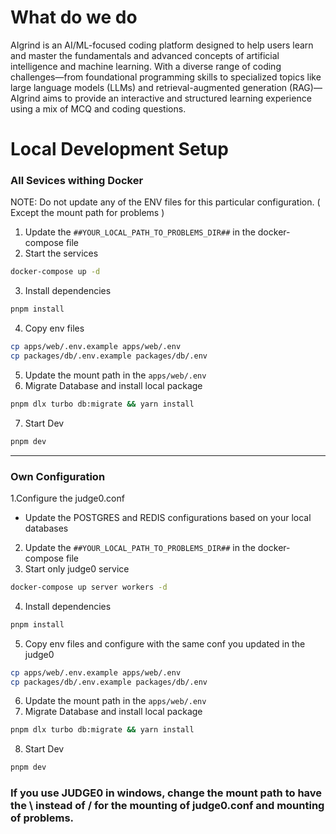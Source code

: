 # What do we do
AIgrind is an AI/ML-focused coding platform designed to help users learn and master the fundamentals and advanced concepts of artificial intelligence and machine learning. With a diverse range of coding challenges—from foundational programming skills to specialized topics like large language models (LLMs) and retrieval-augmented generation (RAG)—AIgrind aims to provide an interactive and structured learning experience using a mix of MCQ and coding questions.

# Local Development Setup
### All Sevices withing Docker
NOTE: Do not update any of the ENV files for this particular configuration. ( Except the mount path for problems )
1. Update the ``##YOUR_LOCAL_PATH_TO_PROBLEMS_DIR##`` in the docker-compose file
2. Start the services
```bash
docker-compose up -d
```
3. Install dependencies
```bash
pnpm install
```
4. Copy env files
```bash
cp apps/web/.env.example apps/web/.env
cp packages/db/.env.example packages/db/.env
```
5. Update the mount path in the ``apps/web/.env``
6. Migrate Database and install local package
```bash
pnpm dlx turbo db:migrate && yarn install
```
7. Start Dev
```bash
pnpm dev
```
---
### Own Configuration

1.Configure the judge0.conf
  - Update the POSTGRES and REDIS configurations based on your local databases
2. Update the ``##YOUR_LOCAL_PATH_TO_PROBLEMS_DIR##`` in the docker-compose file
3. Start only judge0 service
```bash
docker-compose up server workers -d
```
4. Install dependencies
```bash
pnpm install
```
5. Copy env files and configure with the same conf you updated in the judge0
```bash
cp apps/web/.env.example apps/web/.env
cp packages/db/.env.example packages/db/.env
```
6. Update the mount path in the ``apps/web/.env``
7. Migrate Database and install local package
```bash
pnpm dlx turbo db:migrate && yarn install
```
8. Start Dev
```bash
pnpm dev
```

### If you use JUDGE0 in windows, change the mount path to have the \ instead of / for the mounting of judge0.conf and mounting of problems.
